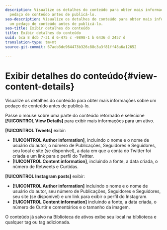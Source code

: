 ```yaml
---
description: Visualize os detalhes do conteúdo para obter mais informações sobre um
  pedaço de conteúdo antes de publicá-lo.
seo-description: Visualize os detalhes do conteúdo para obter mais informações sobre
  um pedaço de conteúdo antes de publicá-lo.
seo-title: Exibir detalhes do conteúdo
title: Exibir detalhes do conteúdo
uuid: bca 8 dcb 7-31 d 6-475 c -9898-1 b 6436 d 2457 d
translation-type: tm+mt
source-git-commit: 67aeb3de964473b326c88c3a3f81ff48a6a12652

---
```



# Exibir detalhes do conteúdo{#view-content-details}

Visualize os detalhes do conteúdo para obter mais informações sobre um pedaço de conteúdo antes de publicá-lo.

Passe o mouse sobre uma parte do conteúdo retornado e selecione **[!UICONTROL View Details]** para exibir mais informações para um ativo.

**[!UICONTROL Tweets]** exibir:

* **[!UICONTROL Author information]**, incluindo o nome e o nome de usuário do autor, o número de Publicações, Seguidores e Seguidores, seu local e site (se disponível), a data em que a conta do Twitter foi criada e um link para o perfil do Twitter.
* **[!UICONTROL Content information]**, incluindo a fonte, a data criada, o número de Retweets e Curtidas.

**[!UICONTROL Instagram posts]** exibir:

* **[!UICONTROL Author information]** incluindo o nome e o nome de usuário do autor, seu número de Publicações, Seguidores e Seguidores, seu site (se disponível) e um link para exibir o perfil do Instagram.
* **[!UICONTROL Content information]** incluindo a fonte, a data criada, o número de Curtir e comentários e o tamanho da imagem.

O conteúdo já salvo na Biblioteca de ativos exibe seu local na biblioteca e qualquer tag ou tag adicionada.
